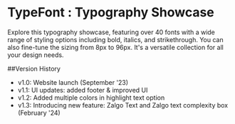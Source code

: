 # TypeFont : Typography Showcase

Explore this typography showcase, featuring over 40 fonts with a wide range of styling options including bold, italics, and strikethrough. You can also fine-tune the sizing from 8px to 96px. It's a versatile collection for all your design needs.


##Version History
- v1.0: Website launch (September '23)
- v1.1: UI updates: added footer & improved UI
- v1.2: Added multiple colors in highlight text option
- v1.3: Introducing new feature: Zalgo Text and Zalgo text complexity box (February '24)
